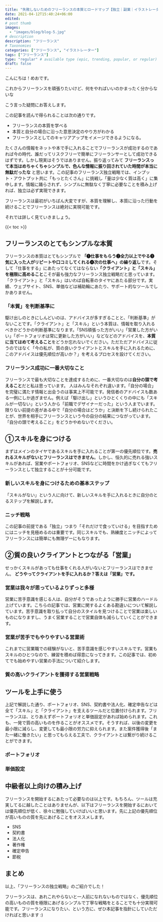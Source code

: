 ```yaml
---
title: "失敗しないためのフリーランスの本質とロードマップ【独立｜副業｜イラストレーター】"
date: 2021-04-12T15:40:24+06:00
edited: 
# post thumb
images:
  - "images/blog/blog-5.jpg"
# description
description: "フリーランス"
# Taxonomies
categories: ["フリーランス", "イラストレーター"]
tags: ["フリーランス"]
type: "regular" # available type (epic, trending, popular, or regular)
draft: false
---
```



こんにちは！めおです。

これからフリーランスを頑張りたいけど、何をやればいいのかまったく分からないな

こう言った疑問にお答えします。

この記事を読んで得られることは次の通りです。
* フリーランスの本質を学べる
* 本質と自分の場合に沿った意思決定のやり方がわかる
* フリーランスとしてのキャリアアップをイメージできるようになる。

たくさんの情報をネットや本で手に入れることでフリーランスが成功するのであれば今の時代、誰だってリスクフリーで簡単にフリーランサーとして成功できるはずです。しかし現実はそうではありません。振り返ってみて<span class="keiko-red"> **フリーランスって本当はめちゃくちゃシンプルで、色んな情報に振り回されていた時間が本当に無駄だったな** </span>と思います。この記事のフリーランス独立戦略では、インプット・アウトプット共に「もっとたくさん」に挑戦し「量は少なく質は高く」に集中します。情報に踊らされず、シンプルに無駄なく丁寧に必要なことを積み上げれば、独立は必ず実現できます。

フリーランスは最初がいちばん大変ですが、本質を理解し、本質に沿った行動を続けることでフリーランスは絶対に実現可能です。

それでは詳しく見ていきましょう。	

{{< toc >}}

## フリーランスのとてもシンプルな本質
フリーランスの本質はとてもシンプルで
<span class="keiko-red">**「❶仕事をもらう❷全力以上でやる❸気に入った人がリピートや口コミしてくれる❹次の仕事へ」の繰り返し**</span>です。そして「仕事をする」にあたってなくてはならない<span class="keiko-red">**「クライアント」と「スキル」を極限に高めること**</span>こそが最も強力なフリーランス独立戦略だと思っています。「クライアント」と「スキル」はいわば自転車のタイヤにあたる部分です。実績、ウェブサイト、SNS、単価などは補助輪にあたり、サポート的なツールでしかありません。

### 「本質」を判断基準に
駆け出しのときにしんどいのは、アドバイスが多すぎることと、「判断基準」がないことです。「クライアント」と「スキル」という本質は、情報を取り入れるべきかどうかの判断基準になります。「SNS頑張った方がいい」「営業した方がいい」「ポートフォリオは常に更新した方がいい」などなどのアドバイスを、<span class="keiko-red">**本質に当てはめて考えること**</span>をどうか忘れないでください。ただただアドバイスに従うのではなく「今の私が、質の良いクライアントとスキルを手に入れるために、このアドバイスは優先順位が高いか？」を考えるプロセスを設けてください。

### フリーランス成功に一番大切なこと
フリーランスで最も大切なことを達成するために、一番大切なのは<span class="keiko-red">**自分の頭で考えること**</span>だと私は思っています。
人はみんなそれぞれ違います。「自分の場合」を完璧に満たす情報と出会うのは事実上不可能です。発信者のアドバイスも数ある一例にしか過ぎません。例えば「駆け出し」というひとくくりの中にも「スキルが一切ない」という人から「前職でデザイナーだった」という人までいます。限りない前提の差がある中で「自分の場合はどうか」と決断を下し続けられたことが、世界を相手にフリーランスという今の自分の結果につながっています。「自分の頭で考えること」をどうかやめないでください。

## ①スキルを身につける
まずはメインのタイヤであるスキルを手に入れることが第一の優先順位です。<span class="keiko-red">**売れるスキルがないとフリーランスはできません**</span>。しかし、恒久的に売れる強いスキルがあれば、営業やポートフォリオ、SNSなどに時間をかけ過ぎなくてもフリーランスとして独立することが十分可能です。


### 新しいスキルを身につけるための基本ステップ
「スキルがない」という人に向けて、新しいスキルを手に入れるときに自分のとるステップを解説します。

### ニッチ戦略
この記事の前提である「独立」つまり「それだけで食っていける」を目指すためにはニッチを見極めるのは重要です。同じスキルでも、熟練度とニッチによってフリーランスには簡単にも無理ゲーにもなります。


## ②質の良いクライアントとつながる「営業」
せっかくスキルがあっても仕事をくれる人がいないとフリーランスはできません。<span class="keiko-red"> **どうやってクライアントを手に入れるか？答えは「営業」です。**</span>

### 営業は我々が思っているよりずっと多様
営業に苦手意識を感じる人は、自分がそうであったように勝手に営業のハードル上げています。こちらの記事では、営業に関するよくある勘違いについて解説しています。苦手意識を取り払って自分のスタイルを見つけることで営業は楽しいものになりますし、うまく営業することで営業自体も減らしていくことができます。

### 営業が苦手でもやりやすいる営業術
これまでに営業職での経験がないと、苦手意識を感じやすいスキルです。営業もスキルのひとつなので、練習を積めば得意になってきます。この記事では、初めてでも始めやすい営業の手法について紹介します。

### 質の高いクライアントを獲得する営業戦略

## ツールを上手に使う
上記で解説した通り、ポートフォリオ、SNS、契約書や法人化、確定申告などは全て「スキル」と「クライアント」を支えるツールだと位置付けられます。フリーランスは、とりあえずポートフォリオと単価設定があれば始められます。これも、一発で質の高いものを作ることがオススメです。そうすれば、以後の変更を最小限に減らし、変更しても最小限の労力に抑えられます。また案件獲得後「また一緒に働きたい」と思ってもらえる工夫で、クライアントとは繋がり続けることができます。

### ポートフォリオ
### 単価設定


## 中級者以上向けの積み上げ
フリーランスを開始するにあたって必要なのは以上です。もちろん、ツールは充実してるに越したことはありませんが、以下はフリーランスを開始するにおいては優先順位が低く、徐々に勉強していけばいいと思います。先に上記の優先順位が高いものの質を先にあげることをオススメします。
* SNS
* 契約書
* 法人化
* 著作権
* 確定申告
* 節税

## まとめ
以上、「フリーランスの独立戦略」のご紹介でした！

フリーランスは、あれこれやらないと一人前になれないものではなく、優先順位の高いものの質を極限にあげるシンプルで丁寧な戦略をとることでも十分実現可能です。フリーランスになりたい、という方に、ぜひ本記事を指針にしていただければと思います :)

